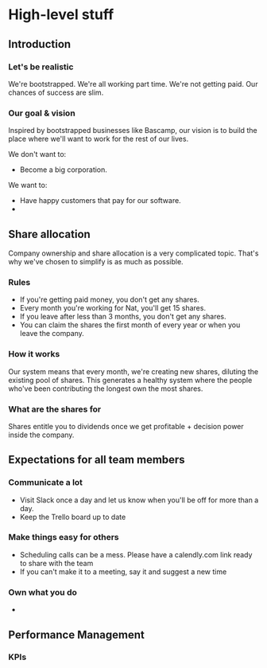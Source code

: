 

# High-level stuff
## Introduction
### Let's be realistic
We're bootstrapped. We're all working part time. We're not getting paid. Our chances of success are slim. 

### Our goal & vision
Inspired by bootstrapped businesses like Bascamp, our vision is to build the place where we'll want to work for the rest of our lives. 

We don't want to: 
- Become a big corporation.

We want to: 
- Have happy customers that pay for our software.
- 

## Share allocation
Company ownership and share allocation is a very complicated topic. That's why we've chosen to simplify is as much as possible. 

### Rules
- If you're getting paid money, you don't get any shares. 
- Every month you're working for Nat, you'll get 15 shares. 
- If you leave after less than 3 months, you don't get any shares. 
- You can claim the shares the first month of every year or when you leave the company. 

### How it works
Our system means that every month, we're creating new shares, diluting the existing pool of shares. This generates a healthy system where the people who've been contributing the longest own the most shares. 

### What are the shares for
Shares entitle you to dividends once we get profitable + decision power inside the company. 


## Expectations for all team members
### Communicate a lot
- Visit Slack once a day and let us know when you'll be off for more than a day.
- Keep the Trello board up to date


### Make things easy for others
- Scheduling calls can be a mess. Please have a calendly.com link ready to share with the team
- If you can't make it to a meeting, say it and suggest a new time

### Own what you do
- 

## Performance Management
### KPIs



<!--stackedit_data:
eyJoaXN0b3J5IjpbLTMxNDU2ODAxNCwtMjEwNTQ1NTczMSwxMT
E1MTM0NTE1LDg1MjE5MjkzNF19
-->